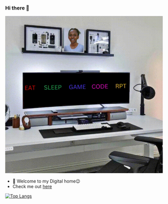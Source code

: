 ### Hi there 👋

<img src="https://github.com/DoubleK854/DoubleK854/blob/main/EAT%20SLEEP%20GAME%20REPEAT%20(1).gif" alt="Here is a little bit about me!">


<!--
**DoubleK854/DoubleK854** is a ✨ _special_ ✨ repository because its `README.md` (this file) appears on your GitHub profile.-->

- 💬 Welcome to my Digital home😉
- Check me out [here](https://doublek854.github.io/portfolio/)



[![Top Langs](https://github-readme-stats.vercel.app/api/top-langs/?username=DoubleK854&layout=compact&theme=radical)](https://github.com/anuraghazra/github-readme-stats)

